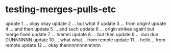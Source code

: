 # testing-merges-pulls-etc

update 1 ... okay okay
update 2 ... but what if
update 3 ... from origin!
update 4 ... and then
update 5 ... and such
update 6 ... origin strikes again! but merge fixed
update 7 ... hmmm
update 8 ... but then
update 9 ... dun dun DUNNNNNN
update 10 ... what what... from remote
update 11 ... hello... from remote
update 12 ... okay thennnnnnnnnnnnn

